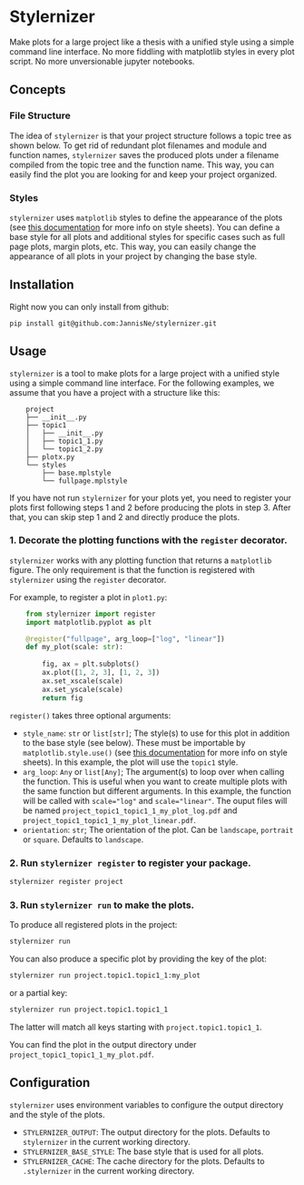 # Stylernizer

Make plots for a large project like a thesis with a unified style using a simple command line interface. No more fiddling with matplotlib styles in every plot script. No more unversionable jupyter notebooks.

## Concepts

### File Structure
The idea of `stylernizer` is that your project structure follows a topic tree as shown below. To get rid of redundant plot filenames and module and function names, `stylernizer` saves the produced plots under a filename compiled from the topic tree and the function name. This way, you can easily find the plot you are looking for and keep your project organized. 

### Styles
`stylernizer` uses `matplotlib` styles to define the appearance of the plots (see [this documentation](https://matplotlib.org/stable/users/explain/customizing.html#defining-your-own-style) for more info on style sheets). You can define a base style for all plots and additional styles for specific cases such as full page plots, margin plots, etc. This way, you can easily change the appearance of all plots in your project by changing the base style.

## Installation

Right now you can only install from github:

```
pip install git@github.com:JannisNe/stylernizer.git
```

## Usage

`stylernizer` is a tool to make plots for a large project with a unified style using a simple command line interface. For the following examples, we assume that you have a project with a structure like this:

```
    project
    ├── __init__.py
    ├── topic1
    │   ├── __init__.py
    │   ├── topic1_1.py
    │   └── topic1_2.py
    ├── plotx.py
    └── styles
        ├── base.mplstyle
        └── fullpage.mplstyle
```

If you have not run `stylernizer` for your plots yet, you need to register your plots first following steps 1 and 2 before producing the plots in step 3. After that, you can skip step 1 and 2 and directly produce the plots.

### 1. Decorate the plotting functions with the `register` decorator.

`stylernizer` works with any plotting function that returns a `matplotlib` figure. The only requirement is that the function is registered with `stylernizer` using the `register` decorator.

For example, to register a plot in `plot1.py`:

```python
    from stylernizer import register
    import matplotlib.pyplot as plt

    @register("fullpage", arg_loop=["log", "linear"])
    def my_plot(scale: str):
        
        fig, ax = plt.subplots()
        ax.plot([1, 2, 3], [1, 2, 3])
        ax.set_xscale(scale)
        ax.set_yscale(scale)
        return fig
```

`register()` takes three optional arguments:
* `style_name`: `str` or `list[str]`; The style(s) to use for this plot in addition to the base style (see below). These must be importable by `matplotlib.style.use()` (see [this documentation](https://matplotlib.org/stable/users/explain/customizing.html#defining-your-own-style) for more info on style sheets). In this example, the plot will use the `topic1` style.
* `arg_loop`: `Any` or `list[Any]`; The argument(s) to loop over when calling the function. This is useful when you want to create multiple plots with the same function but different arguments. In this example, the function will be called with `scale="log"` and `scale="linear"`. The ouput files will be named `project_topic1_topic1_1_my_plot_log.pdf` and `project_topic1_topic1_1_my_plot_linear.pdf`.
* `orientation`: `str`; The orientation of the plot. Can be `landscape`, `portrait` or `square`. Defaults to `landscape`.

### 2. Run `stylernizer register` to register your package.

```bash
stylernizer register project
```

### 3. Run `stylernizer run` to make the plots.

To produce all registered plots in the project:
```bash
stylernizer run
```

You can also produce a specific plot by providing the key of the plot:
```bash
stylernizer run project.topic1.topic1_1:my_plot
```
or a partial key:
```bash
stylernizer run project.topic1.topic1_1
```
The latter will match all keys starting with `project.topic1.topic1_1`.

You can find the plot in the output directory under `project_topic1_topic1_1_my_plot.pdf`.

## Configuration

`stylernizer` uses environment variables to configure the output directory and the style of the plots.

* `STYLERNIZER_OUTPUT`: The output directory for the plots. Defaults to `stylernizer` in the current working directory.
* `STYLERNIZER_BASE_STYLE`: The base style that is used for all plots. 
* `STYLERNIZER_CACHE`: The cache directory for the plots. Defaults to `.stylernizer` in the current working directory.

